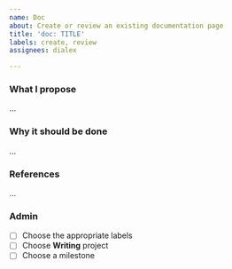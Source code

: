 ```yaml
---
name: Doc
about: Create or review an existing documentation page
title: 'doc: TITLE'
labels: create, review
assignees: dialex

---
```


### What I propose

…

### Why it should be done

…

### References

…

### Admin

- [ ] Choose the appropriate labels
- [ ] Choose **Writing** project
- [ ] Choose a milestone
